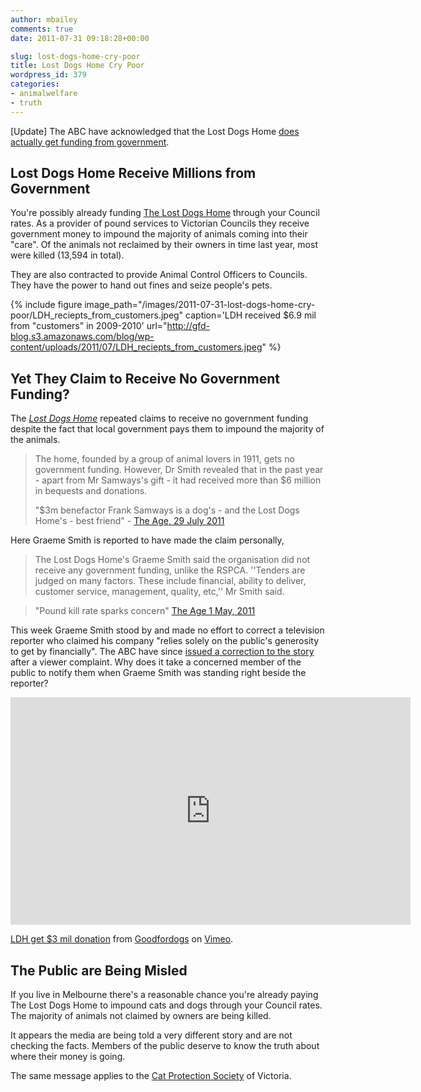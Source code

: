 ```yaml
---
author: mbailey
comments: true
date: 2011-07-31 09:18:28+00:00

slug: lost-dogs-home-cry-poor
title: Lost Dogs Home Cry Poor
wordpress_id: 379
categories:
- animalwelfare
- truth
---
```


[Update] The ABC have acknowledged that the Lost Dogs Home [does actually get funding from government](http://www.abc.net.au/news/2011-07-29/dogs-home-welcomes-3m-bequest/2815668).

## Lost Dogs Home Receive Millions from Government

You're possibly already funding [The Lost Dogs Home](http://dogshome.com)
through your Council rates. As a provider of pound services to Victorian
Councils they receive government money to impound the majority of animals
coming into their "care". Of the animals not reclaimed by their owners in time
last year, most were killed (13,594 in total).

They are also contracted to provide Animal Control Officers to Councils. They
have the power to hand out fines and seize people's pets.

{% 
  include figure
  image_path="/images/2011-07-31-lost-dogs-home-cry-poor/LDH_reciepts_from_customers.jpeg"
  caption='LDH received $6.9 mil from "customers" in 2009-2010'
  url="http://gfd-blog.s3.amazonaws.com/blog/wp-content/uploads/2011/07/LDH_reciepts_from_customers.jpeg"
%}


## Yet They Claim to Receive No Government Funding?

The _[Lost Dogs Home](/2011/06/lost-dogs-home/)_ repeated claims to receive no
government funding despite the fact that local government pays them to impound
the majority of the animals. 

> The home, founded by a group of animal lovers in 1911, gets no government
> funding. However, Dr Smith revealed that in the past year - apart from Mr
> Samways's gift - it had received more than $6 million in bequests and
> donations.
>
> "$3m benefactor Frank Samways is a dog's - and the Lost Dogs Home's - best
> friend" - [The Age, 29 July
> 2011](http://www.theage.com.au/executive-style/3m-benefactor-frank-samways-is-a-dogs--and-the-lost-dogs-homes--best-friend-20110728-1i2dz.html)

Here Graeme Smith is reported to have made the claim personally,

> The Lost Dogs Home's Graeme Smith said the organisation did not receive any
> government funding, unlike the RSPCA. ''Tenders are judged on many factors.
> These include financial, ability to deliver, customer service, management,
> quality, etc,'' Mr Smith said.

> "Pound kill rate sparks concern" [The Age 1 May,
> 2011](http://www.theage.com.au/victoria/pound-kill-rate-sparks-concern-20110430-1e29v.html#ixzz1TelKByW2)

This week Graeme Smith stood by and made no effort to correct a television
reporter who claimed his company "relies solely on the public's generosity to
get by financially". The ABC have since [issued a correction to the
story](http://www.abc.net.au/news/2011-07-29/dogs-home-welcomes-3m-bequest/2815668)
after a viewer complaint. Why does it take a concerned member of the public to
notify them when Graeme Smith was standing right beside the reporter?

<iframe src="https://player.vimeo.com/video/27105064" width="640" height="364" frameborder="0" webkitallowfullscreen mozallowfullscreen allowfullscreen></iframe>
<p><a href="https://vimeo.com/27105064">LDH get $3 mil donation</a> from <a href="https://vimeo.com/goodfordogs">Goodfordogs</a> on <a href="https://vimeo.com">Vimeo</a>.</p>


## The Public are Being Misled

If you live in Melbourne there's a reasonable chance you're already paying The
Lost Dogs Home to impound cats and dogs through your Council rates. The
majority of animals not claimed by owners are being killed.

It appears the media are being told a very different story and are not checking
the facts. Members of the public deserve to know the truth about where their
money is going.

The same message applies to the [Cat Protection Society](http://catprotectionsociety.com) of Victoria.

